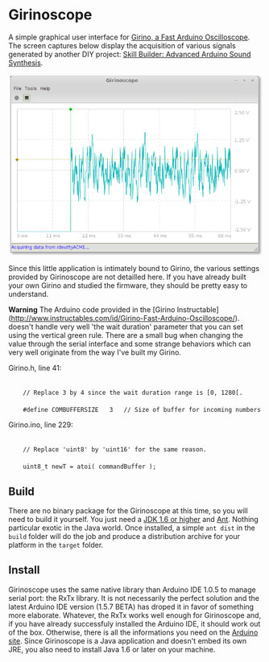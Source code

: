 Girinoscope
===========

A simple graphical user interface for
[Girino, a Fast Arduino Oscilloscope](http://www.instructables.com/id/Girino-Fast-Arduino-Oscilloscope/).
The screen captures below display the acquisition of various signals generated by another DIY project:
[Skill Builder: Advanced Arduino Sound Synthesis](http://makezine.com/projects/make-35/advanced-arduino-sound-synthesis/).

![Screen capture of a ramp signal acquisition](doc/screenshot.png "Acquiring ramp signal")

Since this little application is intimately bound to Girino,
the various settings provided by Girinoscope are not detailled here.
If you have already built your own Girino and studied the firmware,
they should be pretty easy to understand.

**Warning**
The Arduino code provided in the [Girino Instructable]
(http://www.instructables.com/id/Girino-Fast-Arduino-Oscilloscope/).
doesn't handle very well 'the wait duration' parameter that you can set using the vertical green rule.
There are a small bug when changing the value through the serial interface
and some strange behaviors which can very well originate from the way I've built my Girino.

Girino.h, line 41:

<code>
    // Replace 3 by 4 since the wait duration range is [0, 1280[.<br/>
    #define COMBUFFERSIZE   3   // Size of buffer for incoming numbers
</code>

Girino.ino, line 229:

<code>
    // Replace 'uint8' by 'uint16' for the same reason.<br/>
    uint8_t newT = atoi( commandBuffer );
</code>

Build
-----

There are no binary package for the Girinoscope at this time, so you will need to build it yourself.
You just need a [JDK 1.6 or higher](http://www.oracle.com/technetwork/java/javase/downloads/index.html)
and [Ant](http://ant.apache.org/bindownload.cgi).
Nothing particular exotic in the Java world.
Once installed, a simple `ant dist` in the `build` folder will do the job
and produce a distribution archive for your platform in the `target` folder.

Install
-------

Girinoscope uses the same native library than Arduino IDE 1.0.5 to manage serial port: the RxTx library.
It is not necessarily the perfect solution
and the latest Arduino IDE version (1.5.7 BETA) has droped it in favor of something more elaborate.
Whatever, the RxTx works well enough for Girinoscope and, if you have already successfuly installed the Arduino IDE,
it should work out of the box.
Otherwise, there is all the informations you need on the [Arduino site](http://arduino.cc/en/Guide/HomePage).
Since Girinoscope is a Java application and doesn't embed its own JRE,
you also need to install Java 1.6 or later on your machine.
